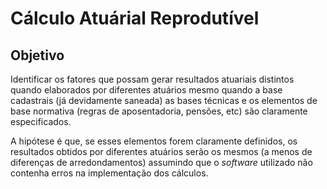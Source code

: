 # Cálculo Atuárial Reprodutível

## Objetivo

Identificar os fatores que possam gerar resultados atuariais distintos quando elaborados por diferentes atuários mesmo quando a base cadastrais (já devidamente saneada) as bases técnicas e os elementos de base normativa (regras de aposentadoria, pensões, etc) são claramente especificados.

A hipótese é que, se esses elementos forem claramente definidos, os resultados obtidos por diferentes atuários serão os mesmos (a menos de diferenças de arredondamentos) assumindo que o _software_ utilizado não contenha erros na implementação dos cálculos.
